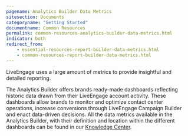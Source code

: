 ```yaml
---
pagename: Analytics Builder Data Metrics
sitesection: Documents
categoryname: "Getting Started"
documentname: Common Resources
permalink: common-resources-analytics-builder-data-metrics.html
indicator: both
redirect_from:
    - essential-resources-report-builder-data-metrics.html
    - common-resources-report-builder-data-metrics.html
---
```


LiveEngage uses a large amount of metrics to provide insightful and detailed reporting.

The Analytics Builder offers brands ready-made dashboards reflecting historic data drawn from their LiveEngage account activity. These dashboards allow brands to monitor and optimize contact center operations, increase conversions through LiveEngage Campaign Builder and enact data-driven decisions. All the data metrics available in the Analytics Builder, with their definition and location within the different dashboards can be found in our [Knowledge Center](https://knowledge.liveperson.com/data-reporting-reporting-metrics.html).
